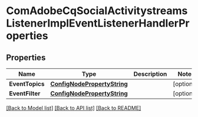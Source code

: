 # ComAdobeCqSocialActivitystreamsListenerImplEventListenerHandlerProperties

## Properties
Name | Type | Description | Notes
------------ | ------------- | ------------- | -------------
**EventTopics** | [**ConfigNodePropertyString**](configNodePropertyString.md) |  | [optional] 
**EventFilter** | [**ConfigNodePropertyString**](configNodePropertyString.md) |  | [optional] 

[[Back to Model list]](../README.md#documentation-for-models) [[Back to API list]](../README.md#documentation-for-api-endpoints) [[Back to README]](../README.md)


